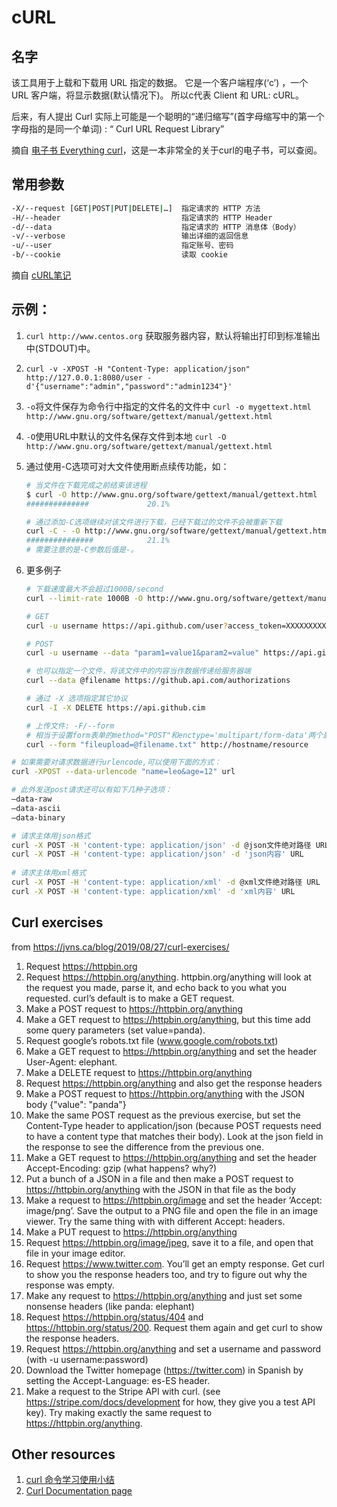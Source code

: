 # cURL

## 名字

该工具用于上载和下载用 URL 指定的数据。 它是一个客户端程序(‘c’) ，一个 URL 客户端，将显示数据(默认情况下)。 所以c代表 Client 和 URL: cURL。

后来，有人提出 Curl 实际上可能是一个聪明的“递归缩写”(首字母缩写中的第一个字母指的是同一个单词) : “ Curl URL Request Library”

摘自 [电子书 Everything curl](https://ec.haxx.se/)，这是一本非常全的关于curl的电子书，可以查阅。

## 常用参数

```bash
-X/--request [GET|POST|PUT|DELETE|…]  指定请求的 HTTP 方法
-H/--header                           指定请求的 HTTP Header
-d/--data                             指定请求的 HTTP 消息体（Body）
-v/--verbose                          输出详细的返回信息
-u/--user                             指定账号、密码
-b/--cookie                           读取 cookie  
```

摘自 [cURL笔记](https://www.cnblogs.com/52fhy/p/6581116.html)

## 示例：

1. `curl http://www.centos.org` 获取服务器内容，默认将输出打印到标准输出中(STDOUT)中。
1. `curl -v -XPOST -H "Content-Type: application/json" http://127.0.0.1:8080/user -d'{"username":"admin","password":"admin1234"}'`
1. `-o`将文件保存为命令行中指定的文件名的文件中 `curl -o mygettext.html http://www.gnu.org/software/gettext/manual/gettext.html`
1. `-O`使用URL中默认的文件名保存文件到本地 `curl -O http://www.gnu.org/software/gettext/manual/gettext.html`
1. 通过使用-C选项可对大文件使用断点续传功能，如：
  
    ```bash
    # 当文件在下载完成之前结束该进程
    $ curl -O http://www.gnu.org/software/gettext/manual/gettext.html
    ##############             20.1%

    # 通过添加-C选项继续对该文件进行下载，已经下载过的文件不会被重新下载
    curl -C - -O http://www.gnu.org/software/gettext/manual/gettext.html
    ###############            21.1%
    # 需要注意的是-C参数后值是-。
    ```

1. 更多例子

    ```bash
    # 下载速度最大不会超过1000B/second 
    curl --limit-rate 1000B -O http://www.gnu.org/software/gettext/manual/gettext.html

    # GET
    curl -u username https://api.github.com/user?access_token=XXXXXXXXXX

    # POST
    curl -u username --data "param1=value1&param2=value" https://api.github.com

    # 也可以指定一个文件，将该文件中的内容当作数据传递给服务器端
    curl --data @filename https://github.api.com/authorizations

    # 通过 -X 选项指定其它协议
    curl -I -X DELETE https://api.github.cim

    # 上传文件: -F/--form
    # 相当于设置form表单的method="POST"和enctype='multipart/form-data'两个属性
    curl --form "fileupload=@filename.txt" http://hostname/resource
    ```


```bash
# 如果需要对请求数据进行urlencode,可以使用下面的方式：
curl -XPOST --data-urlencode "name=leo&age=12" url

# 此外发送post请求还可以有如下几种子选项：
–data-raw
–data-ascii
–data-binary

# 请求主体用json格式
curl -X POST -H 'content-type: application/json' -d @json文件绝对路径 URL
curl -X POST -H 'content-type: application/json' -d 'json内容' URL
 
# 请求主体用xml格式
curl -X POST -H 'content-type: application/xml' -d @xml文件绝对路径 URL
curl -X POST -H 'content-type: application/xml' -d 'xml内容' URL

```

## Curl exercises

from https://jvns.ca/blog/2019/08/27/curl-exercises/

1. Request https://httpbin.org
1. Request https://httpbin.org/anything. httpbin.org/anything will look at the request you made, parse it, and echo back to you what you requested. curl’s default is to make a GET request.
1. Make a POST request to https://httpbin.org/anything
1. Make a GET request to https://httpbin.org/anything, but this time add some query parameters (set value=panda).
1. Request google’s robots.txt file (www.google.com/robots.txt)
1. Make a GET request to https://httpbin.org/anything and set the header User-Agent: elephant.
1. Make a DELETE request to https://httpbin.org/anything
1. Request https://httpbin.org/anything and also get the response headers
1. Make a POST request to https://httpbin.org/anything with the JSON body {"value": "panda"}
1. Make the same POST request as the previous exercise, but set the Content-Type header to application/json (because POST requests need to have a content type that matches their body). Look at the json field in the response to see the difference from the previous one.
1. Make a GET request to https://httpbin.org/anything and set the header Accept-Encoding: gzip (what happens? why?)
1. Put a bunch of a JSON in a file and then make a POST request to https://httpbin.org/anything with the JSON in that file as the body
1. Make a request to https://httpbin.org/image and set the header ‘Accept: image/png’. Save the output to a PNG file and open the file in an image viewer. Try the same thing with with different Accept: headers.
1. Make a PUT request to https://httpbin.org/anything
1. Request https://httpbin.org/image/jpeg, save it to a file, and open that file in your image editor.
1. Request https://www.twitter.com. You’ll get an empty response. Get curl to show you the response headers too, and try to figure out why the response was empty.
1. Make any request to https://httpbin.org/anything and just set some nonsense headers (like panda: elephant)
1. Request https://httpbin.org/status/404 and https://httpbin.org/status/200. Request them again and get curl to show the response headers.
1. Request https://httpbin.org/anything and set a username and password (with -u username:password)
1. Download the Twitter homepage (https://twitter.com) in Spanish by setting the Accept-Language: es-ES header.
1. Make a request to the Stripe API with curl. (see https://stripe.com/docs/development for how, they give you a test API key). Try making exactly the same request to https://httpbin.org/anything.

## Other resources

1. [curl 命令学习使用小结](https://segmentfault.com/a/1190000021715444)
1. [Curl Documentation page](https://curl.haxx.se/docs/)
